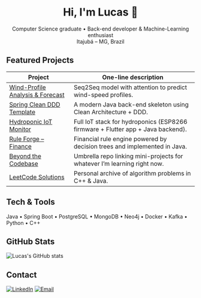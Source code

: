 <h1 align="center">Hi, I'm Lucas 👋</h1>
<p align="center">
  Computer Science graduate • Back-end developer & Machine-Learning enthusiast<br/>
  Itajubá – MG, Brazil
</p>

## Featured Projects

| Project | One-line description |
|---------|----------------------|
| [Wind-Profile Analysis & Forecast](https://github.com/Perebati/tcc-wind-profile-analysis-forescating) | Seq2Seq model with attention to predict wind-speed profiles. |
| [Spring Clean DDD Template](https://github.com/Perebati/java-spring-clean-ddd-template) | A modern Java back-end skeleton using Clean Architecture + DDD. |
| [Hydroponic IoT Monitor](https://github.com/Perebati/hydroponic-iot-monitor) | Full IoT stack for hydroponics (ESP8266 firmware + Flutter app + Java backend). |
| [Rule Forge – Finance](https://github.com/Perebati/rule-forge-finance) | Financial rule engine powered by decision trees and implemented in Java. |
| [Beyond the Codebase](https://github.com/Perebati/beyond-the-codebase) | Umbrella repo linking mini-projects for whatever I’m learning right now. |
| [LeetCode Solutions](https://github.com/Perebati/leetcode) | Personal archive of algorithm problems in C++ & Java. |

## Tech & Tools
Java • Spring Boot • PostgreSQL • MongoDB • Neo4j • Docker • Kafka • Python • C++

## GitHub Stats
![Lucas&#39;s GitHub stats](https://github-readme-stats.vercel.app/api?username=Perebati&show_icons=true)

## Contact
[![LinkedIn](https://img.shields.io/badge/LinkedIn-Lucas%20Pereira-blue?logo=linkedin&logoColor=white)](https://www.linkedin.com/in/perebati/)
[![Email](https://img.shields.io/badge/Email-lucas.bpereira1999%40gmail.com-EA4335?style=flat&logo=gmail&logoColor=white)](mailto:lucas.bpereira1999@gmail.com)
